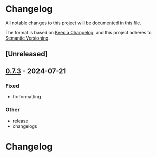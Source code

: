 # Changelog
All notable changes to this project will be documented in this file.

The format is based on [Keep a Changelog](https://keepachangelog.com/en/1.0.0/),
and this project adheres to [Semantic Versioning](https://semver.org/spec/v2.0.0.html).

## [Unreleased]

## [0.7.3](https://github.com/vhdirk/dash7-rs/compare/dash7-v0.7.2...dash7-v0.7.3) - 2024-07-21

### Fixed
- fix formatting

### Other
- release
- changelogs
# Changelog